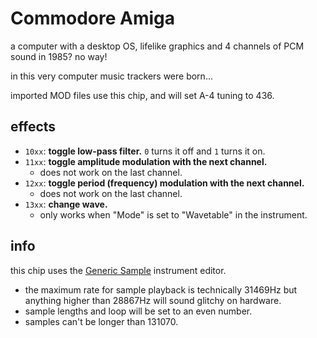 # Commodore Amiga

a computer with a desktop OS, lifelike graphics and 4 channels of PCM sound in 1985? no way!

in this very computer music trackers were born...

imported MOD files use this chip, and will set A-4 tuning to 436.

## effects

- `10xx`: **toggle low-pass filter.** `0` turns it off and `1` turns it on.
- `11xx`: **toggle amplitude modulation with the next channel.**
  - does not work on the last channel.
- `12xx`: **toggle period (frequency) modulation with the next channel.**
  - does not work on the last channel.
- `13xx`: **change wave.**
  - only works when "Mode" is set to "Wavetable" in the instrument.

## info

this chip uses the [Generic Sample](../4-instrument/sample.md) instrument editor.

- the maximum rate for sample playback is technically 31469Hz but anything higher than 28867Hz will sound glitchy on hardware.
- sample lengths and loop will be set to an even number.
- samples can't be longer than 131070.
